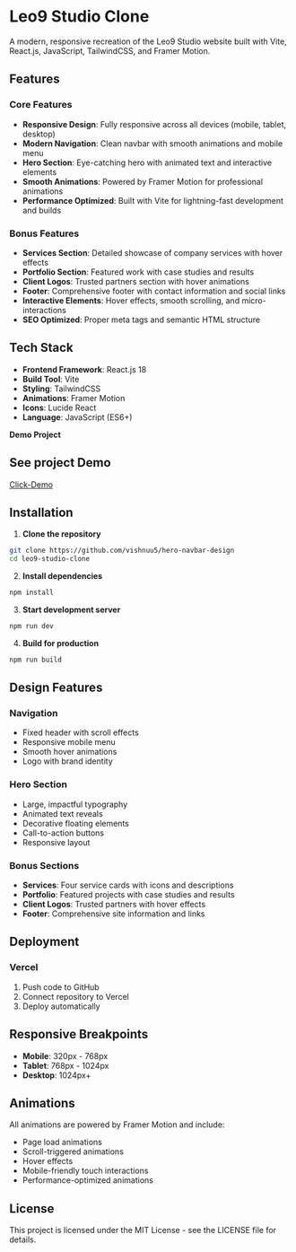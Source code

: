 # Leo9 Studio Clone

A modern, responsive recreation of the Leo9 Studio website built with Vite, React.js, JavaScript, TailwindCSS, and Framer Motion.

## Features

### Core Features

- **Responsive Design**: Fully responsive across all devices (mobile, tablet, desktop)
- **Modern Navigation**: Clean navbar with smooth animations and mobile menu
- **Hero Section**: Eye-catching hero with animated text and interactive elements
- **Smooth Animations**: Powered by Framer Motion for professional animations
- **Performance Optimized**: Built with Vite for lightning-fast development and builds

### Bonus Features

- **Services Section**: Detailed showcase of company services with hover effects
- **Portfolio Section**: Featured work with case studies and results
- **Client Logos**: Trusted partners section with hover animations
- **Footer**: Comprehensive footer with contact information and social links
- **Interactive Elements**: Hover effects, smooth scrolling, and micro-interactions
- **SEO Optimized**: Proper meta tags and semantic HTML structure

## Tech Stack

- **Frontend Framework**: React.js 18
- **Build Tool**: Vite
- **Styling**: TailwindCSS
- **Animations**: Framer Motion
- **Icons**: Lucide React
- **Language**: JavaScript (ES6+)

**Demo Project**

## See project Demo

[Click-Demo](https://hero-navbar-design-yzup.vercel.app)

## Installation

1. **Clone the repository**

```bash
git clone https://github.com/vishnuu5/hero-navbar-design
cd leo9-studio-clone
```

2. **Install dependencies**

```bash
npm install
```

3. **Start development server**

```bash
npm run dev
```

4. **Build for production**

```bash
npm run build
```

## Design Features

### Navigation

- Fixed header with scroll effects
- Responsive mobile menu
- Smooth hover animations
- Logo with brand identity

### Hero Section

- Large, impactful typography
- Animated text reveals
- Decorative floating elements
- Call-to-action buttons
- Responsive layout

### Bonus Sections

- **Services**: Four service cards with icons and descriptions
- **Portfolio**: Featured projects with case studies and results
- **Client Logos**: Trusted partners with hover effects
- **Footer**: Comprehensive site information and links

## Deployment

### Vercel

1. Push code to GitHub
2. Connect repository to Vercel
3. Deploy automatically

## Responsive Breakpoints

- **Mobile**: 320px - 768px
- **Tablet**: 768px - 1024px
- **Desktop**: 1024px+

## Animations

All animations are powered by Framer Motion and include:

- Page load animations
- Scroll-triggered animations
- Hover effects
- Mobile-friendly touch interactions
- Performance-optimized animations

## License

This project is licensed under the MIT License - see the LICENSE file for details.
